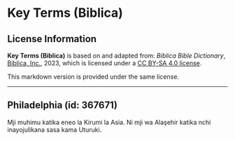 # Key Terms (Biblica)

## License Information

**Key Terms (Biblica)** is based on and adapted from: _Biblica Bible Dictionary_, [Biblica, Inc.](https://www.biblica.com/), 2023, which is licensed under a [CC BY-SA 4.0 license](https://creativecommons.org/licenses/by-sa/4.0/legalcode.en).

This markdown version is provided under the same license.



--------------------------------

## Philadelphia (id: 367671)

Mji muhimu katika eneo la Kirumi la Asia. Ni mji wa Alaşehir katika nchi inayojulikana sasa kama Uturuki.


